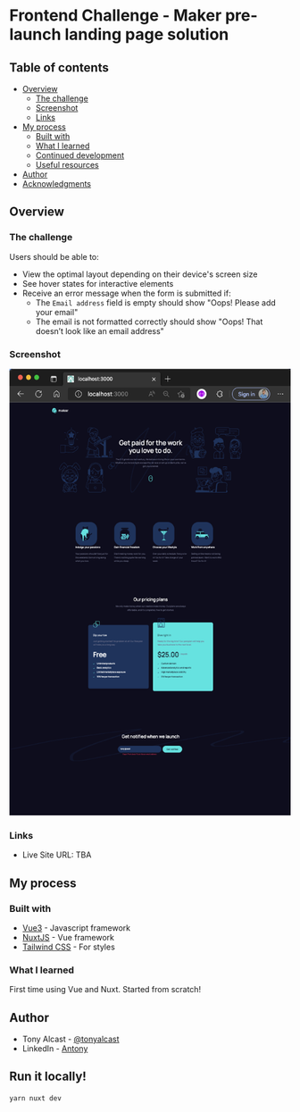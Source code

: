 # Frontend Challenge - Maker pre-launch landing page solution

## Table of contents

- [Overview](#overview)
  - [The challenge](#the-challenge)
  - [Screenshot](#screenshot)
  - [Links](#links)
- [My process](#my-process)
  - [Built with](#built-with)
  - [What I learned](#what-i-learned)
  - [Continued development](#continued-development)
  - [Useful resources](#useful-resources)
- [Author](#author)
- [Acknowledgments](#acknowledgments)


## Overview

### The challenge

Users should be able to:

- View the optimal layout depending on their device's screen size
- See hover states for interactive elements
- Receive an error message when the form is submitted if:
  - The `Email address` field is empty should show "Oops! Please add your email"
  - The email is not formatted correctly should show "Oops! That doesn’t look like an email address"

### Screenshot

<img src="./screenshots/ss_01.png" width="550" height="800" />


### Links

- Live Site URL: TBA

## My process

### Built with

- [Vue3](https://vuejs.org/) - Javascript framework
- [NuxtJS](https://nuxtjs.org/) - Vue framework
- [Tailwind CSS](https://tailwindcss.com/) - For styles


### What I learned

First time using Vue and Nuxt. Started from scratch! 


## Author

- Tony Alcast - [@tonyalcast](https://www.youtube.com/channel/UC9I45tVGtrFqyTOxCARG-hg)
- LinkedIn - [Antony](https://www.linkedin.com/in/tony-alcast/)


## Run it locally!

```
yarn nuxt dev
```